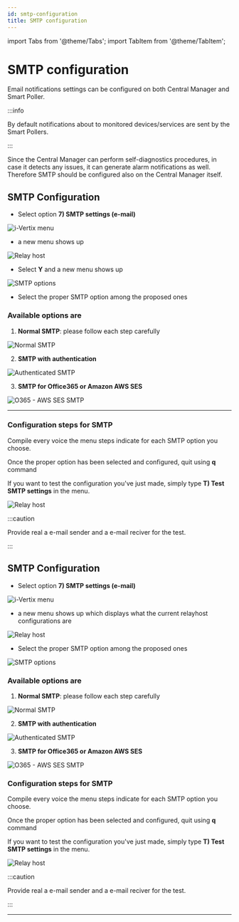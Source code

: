 ```yaml
---
id: smtp-configuration
title: SMTP configuration
---
```


import Tabs from '@theme/Tabs';
import TabItem from '@theme/TabItem';

# SMTP configuration

Email notifications settings can be configured on both Central Manager and Smart Poller.

:::info

By default notifications about to monitored devices/services are sent by the Smart Pollers.

:::

Since the Central Manager can perform self-diagnostics procedures, in case it detects any issues, it can generate alarm notifications as well.
Therefore SMTP should be configured also on the Central Manager itself.


<Tabs>
<TabItem value="i-Vertix3" label="i-Vertix3 (Central & Poller)" default>

## SMTP Configuration

* Select option **7) SMTP settings (e-mail)**

![i-Vertix menu](../../assets/setup-startup-central-poller/ivertix-menu.png)

* a new menu shows up

![Relay host](../../assets/setup-startup-central-poller/relay-host.png)

* Select **Y** and a new menu shows up

![SMTP options](../../assets/setup-startup-central-poller/smtp-options.png)

* Select the proper SMTP option among the proposed ones

### Available options are

1) **Normal SMTP**: please follow each step carefully

![Normal SMTP](../../assets/setup-startup-central-poller/simple-relay.png)

2) **SMTP with authentication**

![Authenticated SMTP](../../assets/setup-startup-central-poller/auth-smtp.png)

3) **SMTP for Office365 or Amazon AWS SES**

![O365 - AWS SES SMTP](../../assets/setup-startup-central-poller/O365-smtp.png)


---

### Configuration steps for SMTP

Compile every voice the menu steps indicate for each SMTP option you choose.

Once the proper option has been selected and configured, quit using **q** command

If you want to test the configuration you've just made, simply type **T) Test SMTP settings** in the menu.

![Relay host](../../assets/setup-startup-central-poller/relay-host.png)

:::caution

Provide real a e-mail sender and a e-mail reciver for the test.

:::

</TabItem>
<TabItem value="i-Vertix4" label="i-Vertix4 (Poller)">

## SMTP Configuration

* Select option **7) SMTP settings (e-mail)**

![i-Vertix menu](../../assets/setup-startup-central-poller/ivertix-menu-v4.png)

* a new menu shows up which displays what the current relayhost configurations are

![Relay host](../../assets/setup-startup-central-poller/relay-host-v4.png)

* Select the proper SMTP option among the proposed ones

![SMTP options](../../assets/setup-startup-central-poller/relay-options-v4.png)

### Available options are

1) **Normal SMTP**: please follow each step carefully

![Normal SMTP](../../assets/setup-startup-central-poller/simple-relay.png)

2) **SMTP with authentication**

![Authenticated SMTP](../../assets/setup-startup-central-poller/auth-smtp.png)

3) **SMTP for Office365 or Amazon AWS SES**

![O365 - AWS SES SMTP](../../assets/setup-startup-central-poller/O365-smtp.png)

### Configuration steps for SMTP

Compile every voice the menu steps indicate for each SMTP option you choose.

Once the proper option has been selected and configured, quit using **q** command

If you want to test the configuration you've just made, simply type **T) Test SMTP settings** in the menu.

![Relay host](../../assets/setup-startup-central-poller/test-smtp-v4.png)

:::caution

Provide real a e-mail sender and a e-mail reciver for the test.

:::

---

</TabItem>
</Tabs>